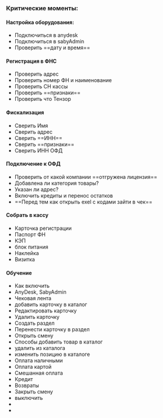 ### Критические моменты:

#### Настройка оборудования: 
- Подключиться в anydesk
- Подключиться в sabyAdmin
- Проверить ==дату и время==

#### Регистрация в ФНС
- Проверить адрес
- Проверить номер ФН и наименование
- Проверить СН кассы
- Проверить ==признаки==
- Проверить что Тензор

#### Фискализация
- Сверить Имя
- Сверить адрес
- Сверить ==ИНН==
- Сверить ==признаки==
- Сверить ИНН ОФД

#### Подключение к ОФД
- Проверить от какой компании ==отгружена лицензия==
- Добавлена ли категория товары? 
- Указан ли адрес?
- Включить кредиты и перенос остатков
- ==Перед тем как открыть exel с кодами зайти в чек==

#### Собрать в кассу
- Карточка регистрации
- Паспорт ФН
- КЭП
- блок питания
- Наклейка
- Визитка

#### Обучение
- Как включить
- AnyDesk, SabyAdmin
- Чековая лента
- добавить карточку в каталог
- Редактировать карточку
- Удалить карточку
- Создать раздел
- Перенести карточку в раздел
- Открыть смену
- Способы добавить товар в каталог
- удалить из каталога
- изменить позицию в каталоге
- Оплата наличными
- Оплата картой
- Смешанная оплата
- Кредит
- Возвраты
- Закрыть смену
- выключить
- 
- 